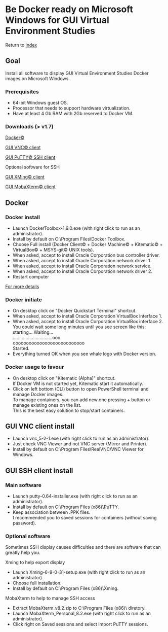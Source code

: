 # Be Docker ready on Microsoft Windows for GUI Virtual Environment Studies

Return to [index](https://github.com/marchandd/docker_index "Index")

## Goal

Install all software to display GUI Virtual Environment Studies Docker images on Microsoft Windows.

### Prerequisites

- 64-bit Windows guest OS.
- Processor that needs to support hardware virtualization.
- Have at least 4 Gb RAM with 2Gb reserved to Docker VM.

### Downloads (> v1.7)

[Docker:copyright:](https://github.com/docker/toolbox/releases/ "Docker Toolbox")

[GUI VNC:copyright: client](http://www.realvnc.com/products/vnc/ "VNC")

[GUI PuTTY:copyright: SSH client](http://www.chiark.greenend.org.uk/~sgtatham/putty/download.html "SSH")

Optional software for SSH

[GUI XMing:copyright: client](http://www.straightrunning.com/XmingNotes/ "SSH+")

[GUI MobaXterm:copyright: client](http://mobaxterm.mobatek.net/download.html "SSH+")

## Docker

### Docker install

- Launch DockerToolbox-1.9.0.exe (with right click to run as an administrator).
- Install by default on C:\Program Files\Docker Toolbox.  
- Choose Full install (Docker Client:copyright: + Docker Machine:copyright: + Kitematic:copyright: + VirtualBox:copyright: + MSYS-git:copyright: UNIX tools).  
- When asked, accept to install Oracle Corporation bus controller driver.  
- When asked, accept to install Oracle Corporation network driver 1.  
- When asked, accept to install Oracle Corporation network service.  
- When asked, accept to install Oracle Corporation network driver 2.  
- Restart computer

[For more details](http://docs.docker.com/engine/installation/windows/ "Installation")

### Docker initiate

- On desktop click on "Docker Quickstart Terminal" shortcut.  
- When asked, accept to install Oracle Corporation VirtualBox interface 1.  
- When asked, accept to install Oracle Corporation VirtualBox interface 2.  
You could wait some long minutes until you see screen like this:  
starting... Waiting...  
...............................ooo  
ooooooooooooooooooooooooooo  
Started.  
- Everything turned OK when you see whale logo with Docker version.

### Docker usage to favour

- On desktop click on "Kitematic (Alpha)" shortcut.  
If Docker VM is not started yet, Kitematic start it automatically.  
- Click on left bottom (CLI) button to open PowerShell terminal and manage Docker images.  
To manage containers, you can add new one pressing + button or manage existing ones on the list.  
This is the best easy solution to stop/start containers.

## GUI VNC client install

- Launch vnc_5-2-1.exe (with right click to run as an administrator).  
- Just check VNC Viewer and not VNC server (Mirror and Printer).  
- Install by default on C:\Program Files\RealVNC\VNC Viewer for Windows.  

## GUI SSH client install

### Main software

- Launch putty-0.64-installer.exe (with right click to run as an administrator).  
- Install by default on C:\Program Files (x86)\PuTTY.  
- Keep association between .PPK files.  
I recommended you to saved sessions for containers (without saving password).

### Optional software

Sometimes SSH display causes difficulties and there are software that can greatly help you.  

Xming to help export display  
- Launch Xming-6-9-0-31-setup.exe (with right click to run as an administrator).  
- Choose full installation.  
- Install by default on C:\Program Files (x86)\Xming.  

MobaXterm to help to manage SSH access  
- Extract MobaXterm_v8.2.zip to C:\Program Files (x86)\ diretory.  
- Launch MobaXterm_Personal_8.2.exe (with right click to run as an administrator).  
- Click right on Saved sessions and select Import PuTTY sessions.
